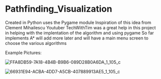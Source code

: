 # Pathfinding_Visualization
Created in Python uses the Pygame module
Inspiration of this idea from Clement Mihailescu
Youtuber TechWithTim was a great help in this project in helping with the implentation of the algorithm and using pygame
So far implements A* will add more later and will have a main menu screen to choose the various algorithms

Example Pictures:

![FFA8DB59-7A18-4B4B-B9B6-089D28B0A6DA_1_105_c](https://user-images.githubusercontent.com/97558729/149876193-6fc8439a-5469-4b9c-b632-eb555be389ee.jpeg)

![66931E94-ACBA-4DD7-A5CB-407889913AE5_1_105_c](https://user-images.githubusercontent.com/97558729/149876197-e852dfa8-2bd7-474b-aaf2-c19e5105d9c7.jpeg)
